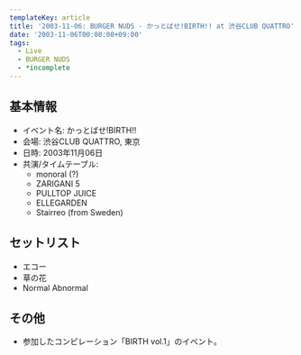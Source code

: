 ```yaml
---
templateKey: article
title: '2003-11-06: BURGER NUDS - かっとばせ!BIRTH!! at 渋谷CLUB QUATTRO'
date: '2003-11-06T00:00:00+09:00'
tags:
  - Live
  - BURGER NUDS
  - *incomplete
---
```

## 基本情報

* イベント名: かっとばせ!BIRTH!!
* 会場: 渋谷CLUB QUATTRO, 東京
* 日時: 2003年11月06日
* 共演/タイムテーブル:
  * monoral (?)
  * ZARIGANI 5
  * PULLTOP JUICE
  * ELLEGARDEN
  * Stairreo (from Sweden)

## セットリスト

* エコー
* 草の花
* Normal Abnormal

## その他

* 参加したコンピレーション「BIRTH vol.1」のイベント。
